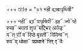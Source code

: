 +++
title = "०१ मही द्यावापृथिवी"

+++
मही᳓ द्या᳓वापृथिवी᳓ इह᳓ ज्ये᳓ष्ठे  
रुचा᳓ भवतां शुच᳓यद्भिर् अर्कइः᳓  
य᳓त् सीं व᳓रिष्ठे बृहती᳓ विमिन्व᳓न्  
रुव᳓द् धोक्षा᳓ पप्रथाने᳓भिर् ए᳓वैः